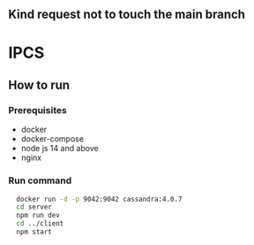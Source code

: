 ## Kind request not to touch the main branch

# IPCS

## How to run

### Prerequisites

- docker
- docker-compose
- node js 14 and above
- nginx

### Run command

```bash
  docker run -d -p 9042:9042 cassandra:4.0.7
  cd server
  npm run dev
  cd ../client
  npm start
```
